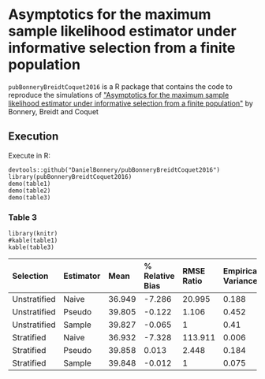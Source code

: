 Asymptotics for the maximum sample likelihood estimator under informative selection from a finite population
============================================================================================================

`pubBonneryBreidtCoquet2016` is a R package that contains the code to
reproduce the simulations of ["Asymptotics for the maximum sample
likelihood estimator under informative selection from a finite
population"](http://www.e-publications.org/ims/submission/BEJ/user/submissionFile/23537?confirm=3b2ff5b3)
by Bonnery, Breidt and Coquet

Execution
---------

Execute in R:

    devtools::github("DanielBonnery/pubBonneryBreidtCoquet2016")
    library(pubBonneryBreidtCoquet2016)
    demo(table1)
    demo(table2)
    demo(table3)

### Table 3

    library(knitr)
    #kable(table1)
    kable(table3)

<table>
<thead>
<tr class="header">
<th align="left">Selection</th>
<th align="left">Estimator</th>
<th align="left">Mean</th>
<th align="left">% Relative Bias</th>
<th align="left">RMSE Ratio</th>
<th align="left">Empirical Variance</th>
<th align="left">Average Estimated Variance</th>
<th align="left">Variance Ratio</th>
</tr>
</thead>
<tbody>
<tr class="odd">
<td align="left">Unstratified</td>
<td align="left">Naive</td>
<td align="left">36.949</td>
<td align="left">-7.286</td>
<td align="left">20.995</td>
<td align="left">0.188</td>
<td align="left">0.186</td>
<td align="left">0.989</td>
</tr>
<tr class="even">
<td align="left">Unstratified</td>
<td align="left">Pseudo</td>
<td align="left">39.805</td>
<td align="left">-0.122</td>
<td align="left">1.106</td>
<td align="left">0.452</td>
<td align="left">0.419</td>
<td align="left">0.926</td>
</tr>
<tr class="odd">
<td align="left">Unstratified</td>
<td align="left">Sample</td>
<td align="left">39.827</td>
<td align="left">-0.065</td>
<td align="left">1</td>
<td align="left">0.41</td>
<td align="left">0.388</td>
<td align="left">0.945</td>
</tr>
<tr class="even">
<td align="left">Stratified</td>
<td align="left">Naive</td>
<td align="left">36.932</td>
<td align="left">-7.328</td>
<td align="left">113.911</td>
<td align="left">0.006</td>
<td align="left">0.188</td>
<td align="left">30.271</td>
</tr>
<tr class="odd">
<td align="left">Stratified</td>
<td align="left">Pseudo</td>
<td align="left">39.858</td>
<td align="left">0.013</td>
<td align="left">2.448</td>
<td align="left">0.184</td>
<td align="left">0.169</td>
<td align="left">0.923</td>
</tr>
<tr class="even">
<td align="left">Stratified</td>
<td align="left">Sample</td>
<td align="left">39.848</td>
<td align="left">-0.012</td>
<td align="left">1</td>
<td align="left">0.075</td>
<td align="left">0.066</td>
<td align="left">0.886</td>
</tr>
</tbody>
</table>
